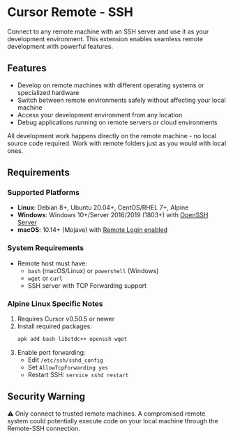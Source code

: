 # Cursor Remote - SSH

Connect to any remote machine with an SSH server and use it as your development environment. This extension enables seamless remote development with powerful features.

## Features

- Develop on remote machines with different operating systems or specialized hardware
- Switch between remote environments safely without affecting your local machine
- Access your development environment from any location
- Debug applications running on remote servers or cloud environments

All development work happens directly on the remote machine - no local source code required. Work with remote folders just as you would with local ones.

## Requirements

### Supported Platforms

- **Linux**: Debian 8+, Ubuntu 20.04+, CentOS/RHEL 7+, Alpine
- **Windows**: Windows 10+/Server 2016/2019 (1803+) with [OpenSSH Server](https://docs.microsoft.com/windows-server/administration/openssh/openssh_install_firstuse)
- **macOS**: 10.14+ (Mojave) with [Remote Login enabled](https://support.apple.com/guide/mac-help/allow-a-remote-computer-to-access-your-mac-mchlp1066/mac)

### System Requirements

- Remote host must have:
  - `bash` (macOS/Linux) or `powershell` (Windows)
  - `wget` or `curl`
  - SSH server with TCP Forwarding support

### Alpine Linux Specific Notes

1. Requires Cursor v0.50.5 or newer
2. Install required packages:
   ```bash
   apk add bash libstdc++ openssh wget
   ```
3. Enable port forwarding:
   - Edit `/etc/ssh/sshd_config`
   - Set `AllowTcpForwarding yes`
   - Restart SSH: `service sshd restart`

## Security Warning

⚠️ Only connect to trusted remote machines. A compromised remote system could potentially execute code on your local machine through the Remote-SSH connection.
